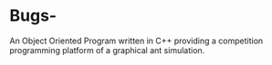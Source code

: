 # Bugs-
An Object Oriented Program written in C++ providing a competition programming platform of a graphical ant simulation.
